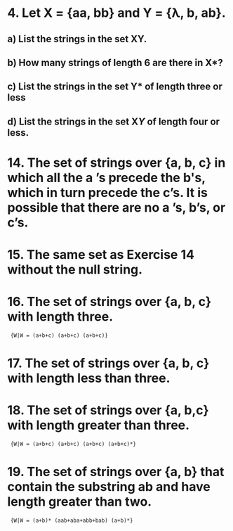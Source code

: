
# 4. Let X = {aa, bb} and Y = {λ, b, ab}.
## a) List the strings in the set XY.

## b) How many strings of length 6 are there in X*?

## c) List the strings in the set Y* of length three or less

## d) List the strings in the set X*Y* of length four or less.


# 14. The set of strings over {a, b, c} in which all the a ’s precede the b's, which in turn precede the c’s. It is possible that there are no a ’s, b’s, or c’s.

# 15. The same set as Exercise 14 without the null string.

# 16. The set of strings over {a, b, c} with length three.
     {W|W = (a+b+c) (a+b+c) (a+b+c)}
# 17. The set of strings over {a, b, c} with length less than three.

# 18. The set of strings over {a, b,c} with length greater than three.
     {W|W = (a+b+c) (a+b+c) (a+b+c) (a+b+c)*}
# 19. The set of strings over {a, b} that contain the substring ab and have length greater than two.
     {W|W = (a+b)* (aab+aba+abb+bab) (a+b)*}